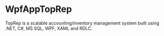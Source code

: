 # WpfAppTopRep
TopRep is a scalable accounting/inventory management system built using .NET, C#, MS SQL, WPF, XAML and RDLC.

